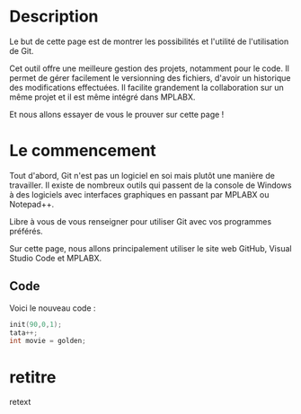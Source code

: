 # Description

Le but de cette page est de montrer les possibilités et l'utilité de l'utilisation de Git.

Cet outil offre une meilleure gestion des projets, notamment pour le code.
Il permet de gérer facilement le versionning des fichiers, d'avoir un historique des modifications
effectuées.
Il facilite grandement la collaboration sur un même projet et il est même intégré dans MPLABX.

Et nous allons essayer de vous le prouver sur cette page !

# Le commencement

Tout d'abord, Git n'est pas un logiciel en soi mais plutôt une manière de travailler.
Il existe de nombreux outils qui passent de la console de Windows à des logiciels avec interfaces graphiques
en passant par MPLABX ou Notepad++.

Libre à vous de vous renseigner pour utiliser Git avec vos programmes préférés.

Sur cette page, nous allons principalement utiliser le site web GitHub, Visual Studio Code et MPLABX.

## Code
Voici le nouveau code :

```C++
init(90,0,1);
tata++;
int movie = golden;
```

# retitre
retext


